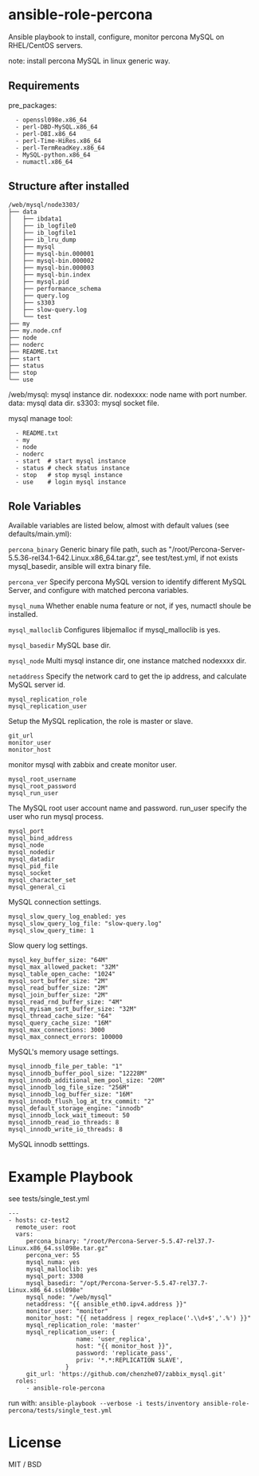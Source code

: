 # ansible-role-percona
Ansible playbook to install, configure, monitor percona MySQL on RHEL/CentOS servers.

note: install percona MySQL in linux generic way.

## Requirements

pre_packages:
```
  - openssl098e.x86_64
  - perl-DBD-MySQL.x86_64
  - perl-DBI.x86_64
  - perl-Time-HiRes.x86_64
  - perl-TermReadKey.x86_64
  - MySQL-python.x86_64
  - numactl.x86_64
```

## Structure after installed

```
/web/mysql/node3303/
├── data
│   ├── ibdata1
│   ├── ib_logfile0
│   ├── ib_logfile1
│   ├── ib_lru_dump
│   ├── mysql
│   ├── mysql-bin.000001
│   ├── mysql-bin.000002
│   ├── mysql-bin.000003
│   ├── mysql-bin.index
│   ├── mysql.pid
│   ├── performance_schema
│   ├── query.log
│   ├── s3303
│   ├── slow-query.log
│   └── test
├── my
├── my.node.cnf
├── node
├── noderc
├── README.txt
├── start
├── status
├── stop
└── use
```

/web/mysql: mysql instance dir.
nodexxxx:   node name with port number.
data:       mysql data dir.
s3303:      mysql socket file.

mysql manage tool:
```
  - README.txt
  - my
  - node
  - noderc
  - start  # start mysql instance
  - status # check status instance
  - stop   # stop mysql instance
  - use    # login mysql instance
```

## Role Variables

Available variables are listed below, almost with default values (see defaults/main.yml):

``percona_binary``
Generic binary file path, such as "/root/Percona-Server-5.5.36-rel34.1-642.Linux.x86_64.tar.gz", 
see test/test.yml, if not exists mysql_basedir, ansible will extra binary file.

``percona_ver``
Specify percona MySQL version to identify different MySQL Server, and configure with matched 
percona variables.

``mysql_numa``
Whether enable numa feature or not, if yes, numactl shoule be installed.

``mysql_malloclib``
Configures libjemalloc if mysql_malloclib is yes.

``mysql_basedir``
MySQL base dir.

``mysql_node``
Multi mysql instance dir, one instance matched nodexxxx dir.

``netaddress``
Specify the network card to get the ip address, and calculate MySQL server id.

```
mysql_replication_role
mysql_replication_user
```
Setup the MySQL replication, the role is master or slave.

```
git_url
monitor_user
monitor_host
```
monitor mysql with zabbix and create monitor user.

```
mysql_root_username
mysql_root_password
mysql_run_user
```
The MySQL root user account name and password. run_user specify the user who run mysql process.

```
mysql_port
mysql_bind_address
mysql_node
mysql_nodedir
mysql_datadir
mysql_pid_file
mysql_socket
mysql_character_set
mysql_general_ci
```
MySQL connection settings.

```
mysql_slow_query_log_enabled: yes
mysql_slow_query_log_file: "slow-query.log"
mysql_slow_query_time: 1
```
Slow query log settings.

```
mysql_key_buffer_size: "64M"
mysql_max_allowed_packet: "32M"
mysql_table_open_cache: "1024"
mysql_sort_buffer_size: "2M"
mysql_read_buffer_size: "2M"
mysql_join_buffer_size: "2M"
mysql_read_rnd_buffer_size: "4M"
mysql_myisam_sort_buffer_size: "32M"
mysql_thread_cache_size: "64"
mysql_query_cache_size: "16M"
mysql_max_connections: 3000
mysql_max_connect_errors: 100000
```
MySQL's memory usage settings.

```
mysql_innodb_file_per_table: "1"
mysql_innodb_buffer_pool_size: "12228M"
mysql_innodb_additional_mem_pool_size: "20M"
mysql_innodb_log_file_size: "256M"
mysql_innodb_log_buffer_size: "16M"
mysql_innodb_flush_log_at_trx_commit: "2"
mysql_default_storage_engine: "innodb"
mysql_innodb_lock_wait_timeout: 50
mysql_innodb_read_io_threads: 8
mysql_innodb_write_io_threads: 8
```
MySQL innodb setttings.

# Example Playbook

see tests/single_test.yml
```
---
- hosts: cz-test2
  remote_user: root
  vars:
     percona_binary: "/root/Percona-Server-5.5.47-rel37.7-Linux.x86_64.ssl098e.tar.gz"
     percona_ver: 55
     mysql_numa: yes
     mysql_malloclib: yes
     mysql_port: 3308
     mysql_basedir: "/opt/Percona-Server-5.5.47-rel37.7-Linux.x86_64.ssl098e"
     mysql_node: "/web/mysql"
     netaddress: "{{ ansible_eth0.ipv4.address }}"
     monitor_user: "monitor"
     monitor_host: "{{ netaddress | regex_replace('.\\d+$','.%') }}"
     mysql_replication_role: 'master'
     mysql_replication_user: {
                   name: 'user_replica',
                   host: "{{ monitor_host }}",
                   password: 'replicate_pass',
                   priv: '*.*:REPLICATION SLAVE',
                }
     git_url: 'https://github.com/chenzhe07/zabbix_mysql.git'
  roles:
     - ansible-role-percona
```

run with:
`ansible-playbook --verbose -i tests/inventory ansible-role-percona/tests/single_test.yml`

# License

MIT / BSD
